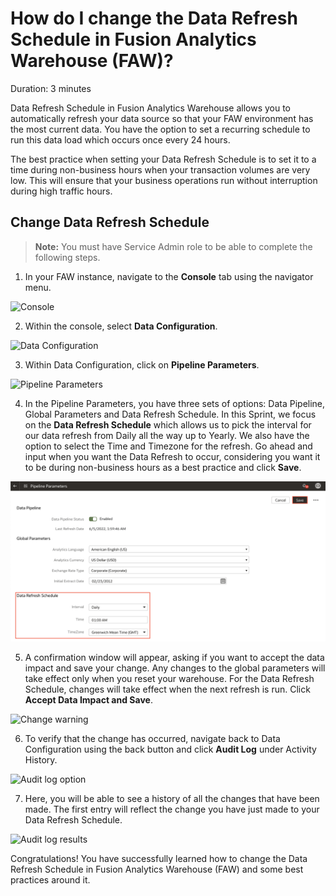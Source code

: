 # How do I change the Data Refresh Schedule in Fusion Analytics Warehouse (FAW)?
Duration: 3 minutes

Data Refresh Schedule in Fusion Analytics Warehouse allows you to automatically refresh your data source so that your FAW environment has the most current data. You have the option to set a recurring schedule to run this data load which occurs once every 24 hours.

The best practice when setting your Data Refresh Schedule is to set it to a time during non-business hours when your transaction volumes are very low. This will ensure that your business operations run without interruption during high traffic hours.

## Change Data Refresh Schedule
> **Note:** You must have Service Admin role to be able to complete the following steps.

1. In your FAW instance, navigate to the **Console** tab using the navigator menu.

  ![Console](images/console.png)

2. Within the console, select **Data Configuration**.

  ![Data Configuration](images/data-configuration.png)

3. Within Data Configuration, click on **Pipeline Parameters**.

  ![Pipeline Parameters](images/pipeline-parameters.png)

4. In the Pipeline Parameters, you have three sets of options: Data Pipeline, Global Parameters and Data Refresh Schedule. In this Sprint, we focus on the **Data Refresh Schedule** which allows us to pick the interval for our data refresh from Daily all the way up to Yearly. We also have the option to select the Time and Timezone for the refresh. Go ahead and input when you want the Data Refresh to occur, considering you want it to be during non-business hours as a best practice and click **Save**.

  ![Change incremental update time](images/change-time.png)

5. A confirmation window will appear, asking if you want to accept the data impact and save your change. Any changes to the global parameters will take effect only when you reset your warehouse. For the Data Refresh Schedule, changes will take effect when the next refresh is run. Click **Accept Data Impact and Save**.

  ![Change warning](images/notification.png)

6. To verify that the change has occurred, navigate back to Data Configuration using the back button and click **Audit Log** under Activity History.

  ![Audit log option](images/audit-log.png)

7. Here, you will be able to see a history of all the changes that have been made. The first entry will reflect the change you have just made to your Data Refresh Schedule.

  ![Audit log results](images/audit-log-result.png)

Congratulations! You have successfully learned how to change the Data Refresh Schedule in Fusion Analytics Warehouse (FAW) and some best practices around it.
